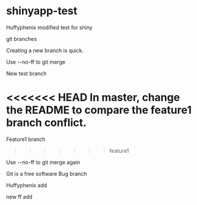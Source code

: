 # shinyapp-test
Huffyphenix modified
test for shiny

git branches


Creating a new branch is quick.

Use --no-ff to git merge

New test branch

<<<<<<< HEAD
In master, change the README to compare the feature1 branch conflict.
=======
Feature1 branch
>>>>>>> feature1

Use --no-ff to git merge again



Git is a free software
Bug branch


Huffyphenix add


new ff add
